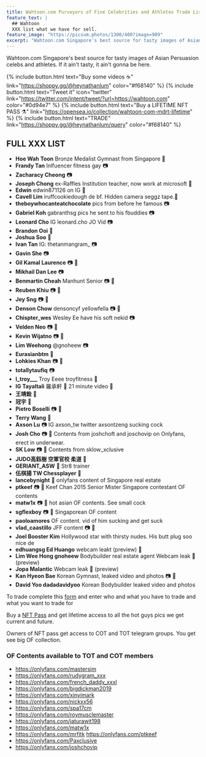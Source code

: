 ```yaml
---
title: Wahtoon.com Purveyors of Fine Celebrities and Athletes Trade List
feature_text: |
  ## Wahtoon
  XXX list what we have for sell. 
feature_image: "https://picsum.photos/1300/400?image=989"
excerpt: "Wahtoon.com Singapore's best source for tasty images of Asian Persuasion celebs and athletes. If it ain't tasty, it ain't gonna be here."
---
```


Wahtoon.com Singapore's best source for tasty images of Asian Persuasion celebs and athletes. If it ain't tasty, it ain't gonna be here.

{% include button.html text="Buy some videos ☕️" link="https://shoppy.gg/@heynathanlum" color="#f68140" %} {% include button.html text="Tweet it" icon="twitter" link="https://twitter.com/intent/tweet/?url=https://wahtoon.com" color="#0d94e7" %} {% include button.html text="Buy a LIFETIME NFT PASS ⚗️" link="https://opensea.io/collection/wahtoon-com-mdrt-lifetime" %} {% include button.html text="TRADE" link="https://shoppy.gg/@heynathanlum/query" color="#f68140" %}


## FULL XXX LIST

- **Hoe Wah Toon** Bronze Medalist Gymnast from Singapore 🎥
- **Frandy Tan** Inlfuencer fitness gay 📷
- **Zacharacy Cheong** 📷
- **Joseph Chong** ex-Raffles Institution teacher, now work at microsoft 🎥
- **Edwin** edwin871126 on IG 🎥
- **Cavell Lim** iruffcookiedough de bf. Hidden camera seggz tape.🎥
- **theboywhocanteatchocolate** pics from before he famous 📷
- **Gabriel Koh** gabranthsg pics he sent to his fbuddies 📷
- **Leonard Cho** IG leonard.cho JO Vid 📷
- **Brandon Ooi** 🎥
- **Joshua Soo** 🎥
- **Ivan Tan** IG: thetanmangram_ 📷
- **Gavin She** 📷
- **Gil Kamal Laurence** 📷 🎥
- **Mikhail Dan Lee** 📷
- **Benmartin Cheah** Manhunt Senior 📷 🎥
- **Reuben Khiu** 📷 🎥
- **Jey Sng** 📷 🎥
- **Denson Chow** densoncyf yellowfella 📷 🎥
- **Chispter_wes** Wesley Ee have his soft nekid 📷 
- **Velden Neo** 📷 🎥
- **Kevin Wijatno** 📷 🎥  
- **Lim Weehong** @gnoheew 📷 
- **Eurasianbtm** 🎥
- **Lohkies Khan** 📷 🎥
- **totallytaufiq** 📷 
- **l_troy___** Troy Eeee troyfitness 🎥
- **IG Tayaltali** 羅承軒 🎥 21 minute video 🎥
- **王靖銓** 🎥
- **冠宇** 🎥
- **Pietro Boselli** 📷 🎥
- **Terry Wang** 🎥
- **Axson Lu** 📷 IG axson_tw twitter axsontzeng sucking cock
- **Josh Cho** 📷 🎥 Contents from joshchoft and joschovip on Onlyfans, erect in underwear.
- **SK Low** 📷 🎥 Contents from sklow_xclusive
- **JUDO高鈺樹 空軍官校 柔道** 🎥
- **GERIANT_ASW** 🎥 Str8 trainer 
- **伍棋揚 TW Chessplayer** 🎥 
- **lancebynight** 🎥 onlyfans content of Singapore real estate
- **ptkeef** 📷 🎥 Keef Chan 2015 Senior Mister Singapore contestant OF contents
- **matw1x** 📷 🎥 hot asian OF contents. See small cock
- **sgflexboy** 📷 🎥 Singaporean OF content
- **paoloamores** OF content. vid of him sucking and get suck
- **vlad_caastillo** JFF content 📷 🎥
- **Joel Booster Kim** Hollywood star with thirsty nudes. His butt plug soo nice de
- **edhuangsg Ed Huango** webcam leakt (preview) 🎥
- **Lim Wee Hong gnoheew** Bodybuilder real estate agent Webcam leak  🎥 (preview)
- **Jopa Malantic** Webcam leak 🎥 (preview)
- **Kan Hyeon Bae** Korean Gymnast, leaked video and photos 📷 🎥
- **David Yoo dadadavidyoo** Korean Bodybuilder leaked video and photos

To trade complete this [form](https://shoppy.gg/@heynathanlum/query) and enter who and what you have to trade and what you want to trade for

Buy a [NFT Pass](https://opensea.io/collection/wahtoon-com-mdrt-lifetime) and get lifetime access to all the hot guys pics we get current and future.


Owners of NFT pass get access to COT and TOT telegram groups.
You get see big OF collection.
### OF Contents available to TOT and COT members
- https://onlyfans.com/mastersim
- https://onlyfans.com/rudygram_xxx
- https://onlyfans.com/french_daddy_xxxl
- https://onlyfans.com/bigdickman2019
- https://onlyfans.com/xinyimark
- https://onlyfans.com/nickxx56
- https://onlyfans.com/spa17cm
- https://onlyfans.com/roymusclemaster
- https://onlyfans.com/jaturawit198
- https://onlyfans.com/matw1x
- https://onlyfans.com/mrfitk https://onlyfans.com/ptkeef
- https://onlyfans.com/Paxclusive
- https://onlyfans.com/joshchovip


